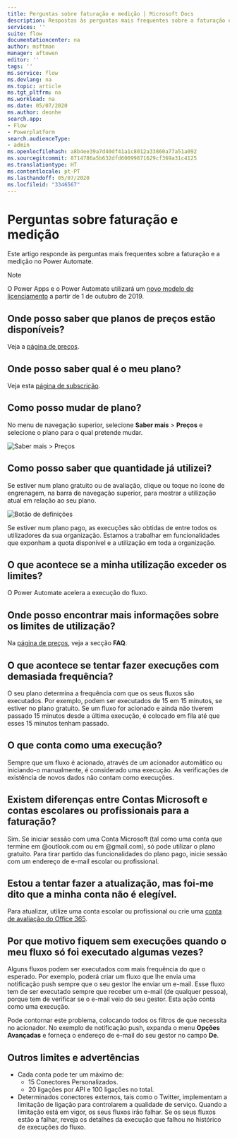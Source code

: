 ```yaml
---
title: Perguntas sobre faturação e medição | Microsoft Docs
description: Respostas às perguntas mais frequentes sobre a faturação e a medição no Power Automate
services: ''
suite: flow
documentationcenter: na
author: msftman
manager: aftowen
editor: ''
tags: ''
ms.service: flow
ms.devlang: na
ms.topic: article
ms.tgt_pltfrm: na
ms.workload: na
ms.date: 05/07/2020
ms.author: deonhe
search.app:
- Flow
- Powerplatform
search.audienceType:
- admin
ms.openlocfilehash: a8b4ee39a7d40df41a1c8012a33860a77a51a092
ms.sourcegitcommit: 8714786a5b632dfd60099871629cf369a31c4125
ms.translationtype: HT
ms.contentlocale: pt-PT
ms.lasthandoff: 05/07/2020
ms.locfileid: "3346567"
---
```

# <a name="billing-and-metering-questions"></a>Perguntas sobre faturação e medição


Este artigo responde às perguntas mais frequentes sobre a faturação e a medição no Power Automate.

>[!NOTE]
> O Power Apps e o Power Automate utilizará um [novo modelo de licenciamento](https://docs.microsoft.com/power-platform/admin/powerapps-flow-licensing-faq) a partir de 1 de outubro de 2019. 

## <a name="where-can-i-find-out-what-pricing-plans-are-available"></a>Onde posso saber que planos de preços estão disponíveis?

Veja a [página de preços](https://flow.microsoft.com/pricing/).

## <a name="where-can-i-find-out-what-my-plan-is"></a>Onde posso saber qual é o meu plano?

Veja esta [página de subscrição](https://portal.office.com/account/#subscriptions).

## <a name="how-do-i-switch-plans"></a>Como posso mudar de plano?

No menu de navegação superior, selecione **Saber mais** > **Preços** e selecione o plano para o qual pretende mudar.

![Saber mais > Preços](./media/billing-questions/learn-pricing.png)

## <a name="how-do-i-know-how-much-ive-used"></a>Como posso saber que quantidade já utilizei?

Se estiver num plano gratuito ou de avaliação, clique ou toque no ícone de engrenagem, na barra de navegação superior, para mostrar a utilização atual em relação ao seu plano. 

![Botão de definições](./media/billing-questions/settings.png)

Se estiver num plano pago, as execuções são obtidas de entre todos os utilizadores da sua organização. Estamos a trabalhar em funcionalidades que exponham a quota disponível e a utilização em toda a organização.

## <a name="what-happens-if-my-usage-exceeds-the-limits"></a>O que acontece se a minha utilização exceder os limites?

O Power Automate acelera a execução do fluxo.

## <a name="where-can-i-find-more-information-regarding-the-usage-limits"></a>Onde posso encontrar mais informações sobre os limites de utilização?

Na [página de preços](https://flow.microsoft.com/pricing/), veja a secção **FAQ**.

## <a name="what-happens-if-i-try-to-execute-runs-too-frequently"></a>O que acontece se tentar fazer execuções com demasiada frequência?

O seu plano determina a frequência com que os seus fluxos são executados. Por exemplo, podem ser executados de 15 em 15 minutos, se estiver no plano gratuito. Se um fluxo for acionado e ainda não tiverem passado 15 minutos desde a última execução, é colocado em fila até que esses 15 minutos tenham passado.

## <a name="what-counts-as-a-run"></a>O que conta como uma execução?

Sempre que um fluxo é acionado, através de um acionador automático ou iniciando-o manualmente, é considerado uma execução. As verificações de existência de novos dados não contam como execuções.

## <a name="are-there-differences-between-microsoft-accounts-and-work-or-school-accounts-for-billing"></a>Existem diferenças entre Contas Microsoft e contas escolares ou profissionais para a faturação?

Sim. Se iniciar sessão com uma Conta Microsoft (tal como uma conta que termine em @outlook.com ou em @gmail.com), só pode utilizar o plano gratuito. Para tirar partido das funcionalidades do plano pago, inicie sessão com um endereço de e-mail escolar ou profissional.

## <a name="im-trying-to-upgrade-but-im-told-my-account-isnt-eligible"></a>Estou a tentar fazer a atualização, mas foi-me dito que a minha conta não é elegível.

Para atualizar, utilize uma conta escolar ou profissional ou crie uma [conta de avaliação do Office 365](https://powerbi.microsoft.com/documentation/powerbi-admin-signing-up-for-power-bi-with-a-new-office-365-trial/).

## <a name="why-did-i-run-out-of-runs-when-my-flow-only-ran-a-few-times"></a>Por que motivo fiquem sem execuções quando o meu fluxo só foi executado algumas vezes?

Alguns fluxos podem ser executados com mais frequência do que o esperado. Por exemplo, poderá criar um fluxo que lhe envia uma notificação push sempre que o seu gestor lhe enviar um e-mail. Esse fluxo tem de ser executado sempre que receber um e-mail (de qualquer pessoa), porque tem de verificar se o e-mail veio do seu gestor. Esta ação conta como uma execução.

Pode contornar este problema, colocando todos os filtros de que necessita no acionador. No exemplo de notificação push, expanda o menu **Opções Avançadas** e forneça o endereço de e-mail do seu gestor no campo **De**.

## <a name="other-limits-and-caveats"></a>Outros limites e advertências

* Cada conta pode ter um máximo de:
  * 15 Conectores Personalizados.
  * 20 ligações por API e 100 ligações no total.
* Determinados conectores externos, tais como o Twitter, implementam a limitação de ligação para controlarem a qualidade de serviço. Quando a limitação está em vigor, os seus fluxos irão falhar. Se os seus fluxos estão a falhar, reveja os detalhes da execução que falhou no histórico de execuções do fluxo.
